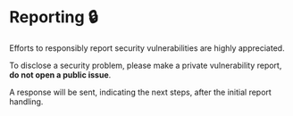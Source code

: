 # Reporting 🔒

Efforts to responsibly report security vulnerabilities are highly appreciated.

To disclose a security problem, please make a private vulnerability report, **do not open a public issue**.

A response will be sent, indicating the next steps, after the initial report handling.
